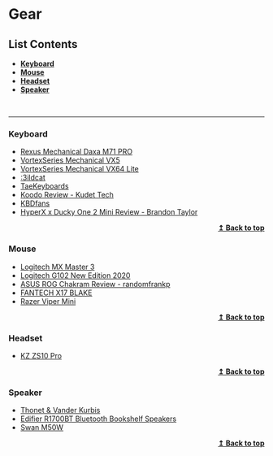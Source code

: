 # Gear

## List Contents

- **[Keyboard](#keyboard)**
- **[Mouse](#mouse)**
- **[Headset](#headset)**
- **[Speaker](#speaker)**

<br>
<hr>

### Keyboard
- [Rexus Mechanical Daxa M71 PRO](https://rexuszone.id/produk/rexus-keyboard-wireless-gaming-mechanical-daxa-m71-pro/)
- [VortexSeries Mechanical VX5](https://vortexseries.net/produk/vortexseries-mechanical-keyboard-vx5/)
- [VortexSeries Mechanical VX64 Lite](https://vortexseries.net/produk/vortexseries-vx64-bluetooth-hotswappable-mechanical-keyboard/)
- [:3ildcat](https://www.youtube.com/user/jseom)
- [TaeKeyboards](https://www.youtube.com/channel/UCllGwtW6scxAjM28fIgEozg)
- [Koodo Review - Kudet Tech](https://www.youtube.com/watch?v=pEj5CtPCqRk&feature=youtu.be&fbclid=IwAR0wK0juj8nBIoo-HzHFARMVFIRHMOKOfWHjZrEAmAxrDYRQx46M96kWHP0)
- [KBDfans](https://kbdfans.com/)
- [HyperX x Ducky One 2 Mini Review - Brandon Taylor](https://www.youtube.com/watch?v=i4lvGpDPPTo)

<p align="right">
    <b><a href="#list-contents">↥ Back to top</a></b>
</p>

### Mouse
- [Logitech MX Master 3](https://www.logitech.com/en-us/product/mx-master-3)
- [Logitech G102 New Edition 2020](https://www.logitechg.com/in-id/products/gaming-mice/g102-lightsync-rgb-gaming-mouse.html)
- [ASUS ROG Chakram Review - randomfrankp](https://www.youtube.com/watch?v=imE3jc3Iq3s)
- [FANTECH X17 BLAKE](https://fantech.ph/product/fantech-x17-blake-pro-gaming-mouse/)
- [Razer Viper Mini](https://www.razer.com/gaming-mice/razer-viper-mini/RZ01-03250100-R3U1)

<p align="right">
    <b><a href="#list-contents">↥ Back to top</a></b>
</p>

### Headset
- [KZ ZS10 Pro](https://www.tokopedia.com/urbangeeks/knowledge-zenith-kz-zs10-pro-original-with-mic-alt-zst-zs3-ed12-zs6-purple-earphone)

<p align="right">
    <b><a href="#list-contents">↥ Back to top</a></b>
</p>

### Speaker
- [Thonet & Vander Kurbis](https://thonet-vander.com/global/product/kurbis-bt/)
- [Edifier R1700BT Bluetooth Bookshelf Speakers](https://www.edifier.com/my/en/speakers/r1700bt-bluetooth-bookshelf)
- [Swan M50W](http://www.swanspeaker.com/product/htm/view.asp?id=443)

<p align="right">
    <b><a href="#list-contents">↥ Back to top</a></b>
</p>

